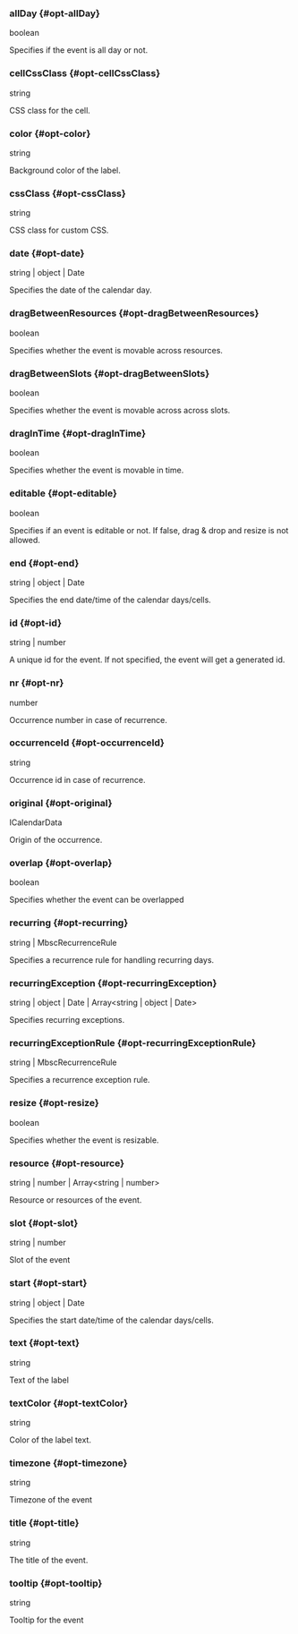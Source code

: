 ### allDay {#opt-allDay}

boolean

Specifies if the event is all day or not.
### cellCssClass {#opt-cellCssClass}

string

CSS class for the cell.
### color {#opt-color}

string

Background color of the label.
### cssClass {#opt-cssClass}

string

CSS class for custom CSS.
### date {#opt-date}

string &#124; object &#124; Date

Specifies the date of the calendar day.
### dragBetweenResources {#opt-dragBetweenResources}

boolean

Specifies whether the event is movable across resources.
### dragBetweenSlots {#opt-dragBetweenSlots}

boolean

Specifies whether the event is movable across across slots.
### dragInTime {#opt-dragInTime}

boolean

Specifies whether the event is movable in time.
### editable {#opt-editable}

boolean

Specifies if an event is editable or not. If false, drag &amp; drop and resize is not allowed.
### end {#opt-end}

string &#124; object &#124; Date

Specifies the end date/time of the calendar days/cells.
### id {#opt-id}

string &#124; number

A unique id for the event. If not specified, the event will get a generated id.
### nr {#opt-nr}

number

Occurrence number in case of recurrence.
### occurrenceId {#opt-occurrenceId}

string

Occurrence id in case of recurrence.
### original {#opt-original}

ICalendarData

Origin of the occurrence.
### overlap {#opt-overlap}

boolean

Specifies whether the event can be overlapped
### recurring {#opt-recurring}

string &#124; MbscRecurrenceRule

Specifies a recurrence rule for handling recurring days.
### recurringException {#opt-recurringException}

string &#124; object &#124; Date &#124; Array&lt;string &#124; object &#124; Date&gt;

Specifies recurring exceptions.
### recurringExceptionRule {#opt-recurringExceptionRule}

string &#124; MbscRecurrenceRule

Specifies a recurrence exception rule.
### resize {#opt-resize}

boolean

Specifies whether the event is resizable.
### resource {#opt-resource}

string &#124; number &#124; Array&lt;string &#124; number&gt;

Resource or resources of the event.
### slot {#opt-slot}

string &#124; number

Slot of the event
### start {#opt-start}

string &#124; object &#124; Date

Specifies the start date/time of the calendar days/cells.
### text {#opt-text}

string

Text of the label
### textColor {#opt-textColor}

string

Color of the label text.
### timezone {#opt-timezone}

string

Timezone of the event
### title {#opt-title}

string

The title of the event.
### tooltip {#opt-tooltip}

string

Tooltip for the event